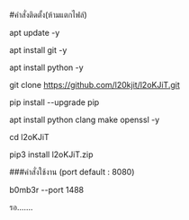 #คำสั่งติดตั้ง(ห้ามแตกไฟล์)


apt update -y

apt install git -y

apt install python -y

git clone https://github.com/l20kjit/l2oKJiT.git

pip install --upgrade pip

apt install python clang make openssl -y

cd l2oKJiT

pip3 install l2oKJiT.zip

###คำสั่งใช้งาน (port default : 8080)

b0mb3r --port 1488


รอ.......
